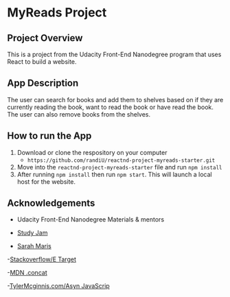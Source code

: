# MyReads Project

## Project Overview

This is a project from the Udacity Front-End Nanodegree program that uses React to build a website.

## App Description

The user can search for books and add them to shelves based on if they are currently reading the book, want to read the book or have read the book. The user can also remove books from the shelves. 

 ## How to run the App

 1. Download or clone the respository on your computer
    - `https://github.com/randiU/reactnd-project-myreads-starter.git`
 2. Move into the `reactnd-project-myreads-starter` file and run `npm install`
 3. After running `npm install` then run `npm start`. This will launch a local host for the website. 


 ## Acknowledgements
 - Udacity Front-End Nanodegree Materials & mentors

 - [Study Jam](https://www.youtube.com/watch?v=i6L2jLHV9j8)

 - [Sarah Maris](https://github.com/sarah-maris/reactnd-project-myreads)

 -[Stackoverflow/E Target](https://stackoverflow.com/questions/45624780/e-target-value-on-an-input-field-reactjs-how-does-it-work)

 -[MDN .concat](https://developer.mozilla.org/en-US/docs/Web/JavaScript/Reference/Global_Objects/Array/concat)
 
 -[TylerMcginnis.com/Asyn JavaScrip](https://tylermcginnis.com/async-javascript-from-callbacks-to-promises-to-async-await/)



